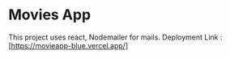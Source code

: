 # Movies App

This project uses react, Nodemailer for mails.
Deployment Link : [https://movieapp-blue.vercel.app/]

